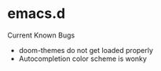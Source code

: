 # emacs.d
Current Known Bugs
- doom-themes do not get loaded properly
- Autocompletion color scheme is wonky
